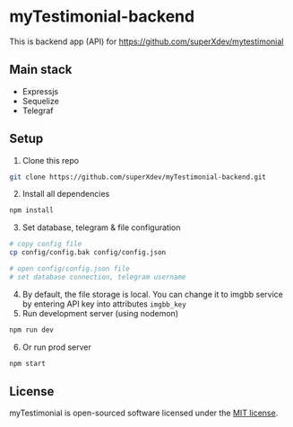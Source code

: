 # myTestimonial-backend
This is backend app (API) for https://github.com/superXdev/mytestimonial

## Main stack
- Expressjs
- Sequelize
- Telegraf

## Setup
1. Clone this repo
```sh
git clone https://github.com/superXdev/myTestimonial-backend.git
```
2. Install all dependencies
```sh
npm install
```
3. Set database, telegram & file configuration
```sh
# copy config file
cp config/config.bak config/config.json

# open config/config.json file
# set database connection, telegram username
```
4. By default, the file storage is local. You can change it to imgbb service by entering API key into attributes `imgbb_key`
5. Run development server (using nodemon)
```sh
npm run dev
```
6. Or run prod server
```sh
npm start
```

## License

myTestimonial is open-sourced software licensed under the [MIT license](https://opensource.org/licenses/MIT).